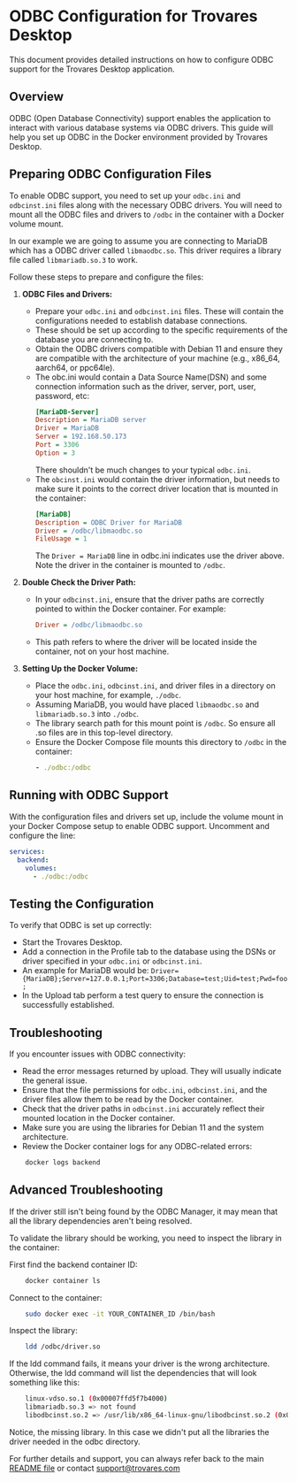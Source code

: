 # ODBC Configuration for Trovares Desktop

This document provides detailed instructions on how to configure ODBC support for the Trovares Desktop application.

## Overview

ODBC (Open Database Connectivity) support enables the application to interact with various database systems via ODBC drivers. This guide will help you set up ODBC in the Docker environment provided by Trovares Desktop.

## Preparing ODBC Configuration Files

To enable ODBC support, you need to set up your `odbc.ini` and `odbcinst.ini` files along with the necessary ODBC drivers.
You will need to mount all the ODBC files and drivers to `/odbc` in the container with a Docker volume mount.

In our example we are going to assume you are connecting to MariaDB which has a ODBC driver called `libmaodbc.so`.
This driver requires a library file called `libmariadb.so.3` to work.

Follow these steps to prepare and configure the files:

1. **ODBC Files and Drivers:**
   - Prepare your `odbc.ini` and `odbcinst.ini` files. These will contain the configurations needed to establish database connections.
   - These should be set up according to the specific requirements of the database you are connecting to.
   - Obtain the ODBC drivers compatible with Debian 11 and ensure they are compatible with the architecture of your machine (e.g., x86_64, aarch64, or ppc64le).
   - The obc.ini would contain a Data Source Name(DSN) and some connection information such as the driver, server, port, user, password, etc:
     ```ini
     [MariaDB-Server]
     Description = MariaDB server
     Driver = MariaDB
     Server = 192.168.50.173
     Port = 3306
     Option = 3
     ```
     There shouldn't be much changes to your typical `odbc.ini`.
   - The `obcinst.ini` would contain the driver information, but needs to make sure it points to the correct driver location that is mounted in the container:
     ```ini
     [MariaDB]
     Description = ODBC Driver for MariaDB
     Driver = /odbc/libmaodbc.so
     FileUsage = 1
     ```
     The `Driver = MariaDB` line in odbc.ini indicates use the driver above. Note the driver in the container is mounted to `/odbc`.

2. **Double Check the Driver Path:**
   - In your `odbcinst.ini`, ensure that the driver paths are correctly pointed to within the Docker container. For example:
     ```ini
     Driver = /odbc/libmaodbc.so
     ```
   - This path refers to where the driver will be located inside the container, not on your host machine.

3. **Setting Up the Docker Volume:**
   - Place the `odbc.ini`, `odbcinst.ini`, and driver files in a directory on your host machine, for example, `./odbc`.
   - Assuming MariaDB, you would have placed `libmaodbc.so` and `libmariadb.so.3` into `./odbc`.
   - The library search path for this mount point is `/odbc`. So ensure all .so files are in this top-level directory.
   - Ensure the Docker Compose file mounts this directory to `/odbc` in the container:
     ```yaml
     - ./odbc:/odbc
     ```

## Running with ODBC Support

With the configuration files and drivers set up, include the volume mount in your Docker Compose setup to enable ODBC support.
Uncomment and configure the line:

```yaml
services:
  backend:
    volumes:
      - ./odbc:/odbc
```

## Testing the Configuration

To verify that ODBC is set up correctly:

- Start the Trovares Desktop.
- Add a connection in the Profile tab to the database using the DSNs or driver specified in your `odbc.ini` or `odbcinst.ini`.
- An example for MariaDB would be: `Driver={MariaDB};Server=127.0.0.1;Port=3306;Database=test;Uid=test;Pwd=foo;`
- In the Upload tab perform a test query to ensure the connection is successfully established.

## Troubleshooting

If you encounter issues with ODBC connectivity:

- Read the error messages returned by upload. They will usually indicate the general issue.
- Ensure that the file permissions for `odbc.ini`, `odbcinst.ini`, and the driver files allow them to be read by the Docker container.
- Check that the driver paths in `odbcinst.ini` accurately reflect their mounted location in the Docker container.
- Make sure you are using the libraries for Debian 11 and the system architecture.
- Review the Docker container logs for any ODBC-related errors:

```bash
    docker logs backend
```

## Advanced Troubleshooting

If the driver still isn't being found by the ODBC Manager, it may mean that all the library dependencies aren't being resolved.

To validate the library should be working, you need to inspect the library in the container:

First find the backend container ID:

```bash
    docker container ls
```

Connect to the container:

```bash
    sudo docker exec -it YOUR_CONTAINER_ID /bin/bash
```

Inspect the library:

```bash
    ldd /odbc/driver.so
```

If the ldd command fails, it means your driver is the wrong architecture.
Otherwise, the ldd command will list the dependencies that will look something like this:

```bash
    linux-vdso.so.1 (0x00007ffd5f7b4000)
    libmariadb.so.3 => not found
    libodbcinst.so.2 => /usr/lib/x86_64-linux-gnu/libodbcinst.so.2 (0x00007f87e6bf9000)
```

Notice, the missing library.
In this case we didn't put all the libraries the driver needed in the odbc directory.

For further details and support, you can always refer back to the main [README file](./README.md) or contact support@trovares.com
